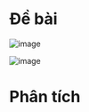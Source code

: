 # Đề bài
![image](https://github.com/VanHoang110802/Competitive_Programming/assets/108053955/efdab015-a7bd-4485-92a1-a1ff75189fdd)

![image](https://github.com/VanHoang110802/Competitive_Programming/assets/108053955/9fc34daa-52b0-4b26-97e1-7a3c23efae28)

# Phân tích

